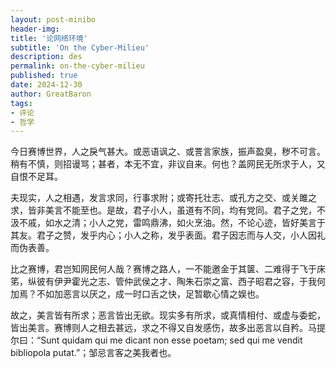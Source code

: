 ```yaml
---
layout: post-minibo
header-img: 
title: '论网络环境'
subtitle: 'On the Cyber-Milieu'
description: des
permalink: on-the-cyber-milieu
published: true
date: 2024-12-30
author: GreatBaron
tags:
- 评论
- 哲学
---
```



今日赛博世界，人之戾气甚大。或恶语讽之、或詈言家族，振声盈臭，秽不可言。稍有不慎，则招谩骂；甚者，本无不宜，非议自来。何也？盖网民无所求于人，又自恨不足耳。

夫现实，人之相遇，发言求同，行事求附；或寄托壮志、或孔方之交、或关雎之求，皆非美言不能至也。是故，君子小人，虽道有不同，均有党同。君子之党，不汲不戚，如水之清；小人之党，雷鸣鼎沸，如火烹油。然，不论心迹，皆好美言于其友。君子之赞，发乎内心；小人之称，发乎表面。君子因志而与人交，小人因礼而伪表善。

比之赛博，君岂知网民何人哉？赛博之路人，一不能邀金于其箧、二难得于飞于床笫，纵彼有伊尹霍光之志、管仲武侯之才、陶朱石崇之富、西子昭君之容，于我何加焉？不如加恶言以厌之，成一时口舌之快，足暂歇心情之娱也。

故之，美言皆有所求；恶言皆出无欲。现实多有所求，或真情相付、或虚与委蛇，皆出美言。赛博则人之相去甚远，求之不得又自发感伤，故多出恶言以自矜。马提尔曰：“Sunt quidam qui me dicant non esse poetam; sed qui me vendit bibliopola putat.”；邹忌言客之美我者也。
